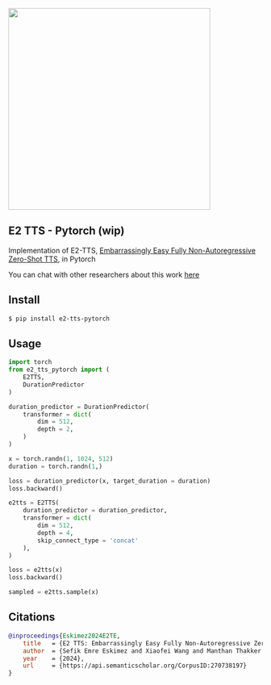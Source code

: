 
<img src="./e2-tts.png" width="400px"></img>

## E2 TTS - Pytorch (wip)

Implementation of E2-TTS, <a href="https://arxiv.org/abs/2406.18009v1">Embarrassingly Easy Fully Non-Autoregressive Zero-Shot TTS</a>, in Pytorch

You can chat with other researchers about this work <a href="https://discord.gg/XXHAarGSEH">here</a>

## Install

```bash
$ pip install e2-tts-pytorch
```

## Usage

```python
import torch
from e2_tts_pytorch import (
    E2TTS,
    DurationPredictor
)

duration_predictor = DurationPredictor(
    transformer = dict(
        dim = 512,
        depth = 2,
    )
)

x = torch.randn(1, 1024, 512)
duration = torch.randn(1,)

loss = duration_predictor(x, target_duration = duration)
loss.backward()

e2tts = E2TTS(
    duration_predictor = duration_predictor,
    transformer = dict(
        dim = 512,
        depth = 4,
        skip_connect_type = 'concat'
    ),
)

loss = e2tts(x)
loss.backward()

sampled = e2tts.sample(x)
```

## Citations

```bibtex
@inproceedings{Eskimez2024E2TE,
    title   = {E2 TTS: Embarrassingly Easy Fully Non-Autoregressive Zero-Shot TTS},
    author  = {Sefik Emre Eskimez and Xiaofei Wang and Manthan Thakker and Canrun Li and Chung-Hsien Tsai and Zhen Xiao and Hemin Yang and Zirun Zhu and Min Tang and Xu Tan and Yanqing Liu and Sheng Zhao and Naoyuki Kanda},
    year    = {2024},
    url     = {https://api.semanticscholar.org/CorpusID:270738197}
}
```
